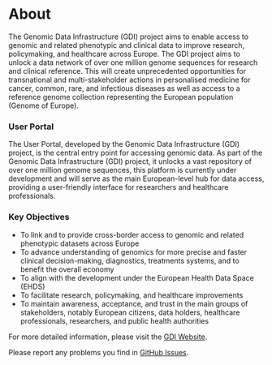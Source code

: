 <!--
SPDX-FileCopyrightText: 2024 PNED G.I.E.

SPDX-License-Identifier: Apache-2.0
-->

# About

The Genomic Data Infrastructure (GDI) project aims to enable access to
genomic and related phenotypic and clinical data to improve research,
policymaking, and healthcare across Europe. The GDI project aims to
unlock a data network of over one million genome sequences for
research and clinical reference. This will create unprecedented
opportunities for transnational and multi-stakeholder actions in
personalised medicine for cancer, common, rare, and infectious diseases
as well as access to a reference genome collection representing the
European population (Genome of Europe).

### User Portal

The User Portal, developed by the Genomic Data Infrastructure (GDI)
project, is the central entry point for accessing genomic data. As
part of the Genomic Data Infrastructure (GDI) project, it unlocks a
vast repository of over one million genome sequences, this platform is
currently under development and will serve as the main European-level
hub for data access, providing a user-friendly interface for
researchers and healthcare professionals.

### Key Objectives

- To link and to provide cross-border access to genomic and related phenotypic datasets across Europe
- To advance understanding of genomics for more precise and faster clinical decision-making, diagnostics, treatments systems, and to benefit the overall economy
- To align with the development under the European Health Data Space (EHDS)
- To facilitate research, policymaking, and healthcare improvements
- To maintain awareness, acceptance, and trust in the main groups of stakeholders, notably European citizens, data holders, healthcare professionals, researchers, and public health authorities

For more detailed information, please visit the [GDI Website](https://gdi.onemilliongenomes.eu/).

Please report any problems you find in [GitHub Issues](https://github.com/GenomicDataInfrastructure/gdi-userportal-frontend/issues).
